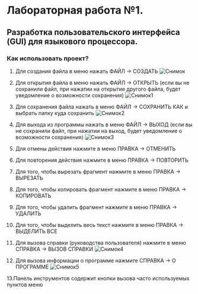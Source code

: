 # Лабораторная работа №1.
## Разработка пользовательского интерфейса (GUI) для языкового процессора.

### Как использовать проект?
1. Для создания файла в меню нажать ФАЙЛ -> СОЗДАТЬ
   ![Снимок](https://github.com/more1oleva/lab1/assets/118746926/c5a1a8f6-425a-46ec-9a31-e4745707ae18)

2. Для открытия файла в меню нажать ФАЙЛ -> ОТКРЫТЬ (если вы не сохранили файл, при нажатии на открытие другого файла, будет уведомление о возможности сохранения)
   ![Снимок1](https://github.com/more1oleva/lab1/assets/118746926/7f454cec-7c02-45eb-b1e8-93990e6d0a9a)

3. Для сохранения файла нажать в меню ФАЙЛ -> СОХРАНИТЬ КАК и выбрать папку куда сохранить
   ![Снимок2](https://github.com/more1oleva/lab1/assets/118746926/e0d3b052-d792-4796-aaa9-4c5b87fd0a45)

4. Для выхода из программы нажать в меню ФАЙЛ -> ВЫХОД (если вы не сохранили файл, при нажатии на выход, будет уведомление о возможности сохранения)
   ![Снимок3](https://github.com/more1oleva/lab1/assets/118746926/bc44a891-06c6-4842-9b95-c99fcd2051d2)

5. Для отмены действия нажмите в меню ПРАВКА -> ОТМЕНИТЬ
   
6. Для повторения действия нажмите в меню ПРАВКА -> ПОВТОРИТЬ
7. Для того, чтобы вырезать фрагмент нажмите в меню ПРАВКА -> ВЫРЕЗАТЬ
8. Для того, чтобы копировать фрагмент нажмите в меню ПРАВКА -> КОПИРОВАТЬ
9. Для того, чтобы удалить фрагмент нажмите в меню ПРАВКА -> УДАЛИТЬ
10. Для того, чтобы выделить весь текст нажмите в меню ПРАВКА -> ВЫДЕЛИТЬ ВСЕ
11. Для вызова справки (руководства пользователя) нажмите в меню СПРАВКА -> ВЫЗОВ СПРАВКИ
    ![Снимок4](https://github.com/more1oleva/lab1/assets/118746926/8adc9974-2b33-469c-ba05-353d6d5f2424)

12. Для вызова информации о программе нажмите СПРАВКА -> О ПРОГРАММЕ
    ![Снимок5](https://github.com/more1oleva/lab1/assets/118746926/669b5691-edc0-4231-acf6-9909c2ec150b)

13.Панель инструментов содержит кнопки вызова часто используемых пунктов меню
